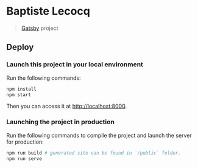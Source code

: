# Baptiste Lecocq

> [Gatsby](https://www.gatsbyjs.org/) project

## Deploy

### Launch this project in your local environment

Run the following commands:

```bash
npm install
npm start
```

Then you can access it at [http://localhost:8000](http://localhost:8000).

### Launching the project in production

Run the following commands to compile the project and launch the server for production:

```bash
npm run build # generated site can be found in `/public` folder.
npm run serve
```
